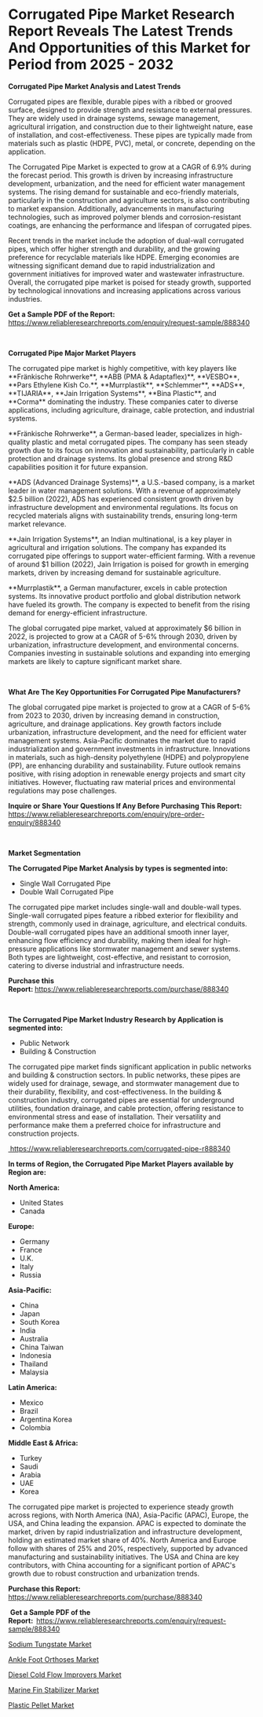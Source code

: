 <p><h1>Corrugated Pipe Market Research Report Reveals The Latest Trends And Opportunities of this Market for Period from 2025 - 2032</h1></p><p><strong>Corrugated Pipe Market Analysis and Latest Trends</strong></p>
<p><p>Corrugated pipes are flexible, durable pipes with a ribbed or grooved surface, designed to provide strength and resistance to external pressures. They are widely used in drainage systems, sewage management, agricultural irrigation, and construction due to their lightweight nature, ease of installation, and cost-effectiveness. These pipes are typically made from materials such as plastic (HDPE, PVC), metal, or concrete, depending on the application.</p><p>The Corrugated Pipe Market is expected to grow at a CAGR of 6.9% during the forecast period. This growth is driven by increasing infrastructure development, urbanization, and the need for efficient water management systems. The rising demand for sustainable and eco-friendly materials, particularly in the construction and agriculture sectors, is also contributing to market expansion. Additionally, advancements in manufacturing technologies, such as improved polymer blends and corrosion-resistant coatings, are enhancing the performance and lifespan of corrugated pipes.</p><p>Recent trends in the market include the adoption of dual-wall corrugated pipes, which offer higher strength and durability, and the growing preference for recyclable materials like HDPE. Emerging economies are witnessing significant demand due to rapid industrialization and government initiatives for improved water and wastewater infrastructure. Overall, the corrugated pipe market is poised for steady growth, supported by technological innovations and increasing applications across various industries.</p></p>
<p><strong>Get a Sample PDF of the Report:&nbsp;</strong> <a href="https://www.reliableresearchreports.com/enquiry/request-sample/888340?utm_campaign=36&utm_medium=2&utm_source=Github&utm_content=ia&utm_term=27012025&utm_id=corrugated-pipe">https://www.reliableresearchreports.com/enquiry/request-sample/888340</a></p>
<p>&nbsp;</p>
<p><strong>Corrugated Pipe Major Market Players</strong></p>
<p><p>The corrugated pipe market is highly competitive, with key players like **Fränkische Rohrwerke**, **ABB (PMA & Adaptaflex)**, **VESBO**, **Pars Ethylene Kish Co.**, **Murrplastik**, **Schlemmer**, **ADS**, **TIJARIA**, **Jain Irrigation Systems**, **Bina Plastic**, and **Corma** dominating the industry. These companies cater to diverse applications, including agriculture, drainage, cable protection, and industrial systems.</p><p>**Fränkische Rohrwerke**, a German-based leader, specializes in high-quality plastic and metal corrugated pipes. The company has seen steady growth due to its focus on innovation and sustainability, particularly in cable protection and drainage systems. Its global presence and strong R&D capabilities position it for future expansion.</p><p>**ADS (Advanced Drainage Systems)**, a U.S.-based company, is a market leader in water management solutions. With a revenue of approximately $2.5 billion (2022), ADS has experienced consistent growth driven by infrastructure development and environmental regulations. Its focus on recycled materials aligns with sustainability trends, ensuring long-term market relevance.</p><p>**Jain Irrigation Systems**, an Indian multinational, is a key player in agricultural and irrigation solutions. The company has expanded its corrugated pipe offerings to support water-efficient farming. With a revenue of around $1 billion (2022), Jain Irrigation is poised for growth in emerging markets, driven by increasing demand for sustainable agriculture.</p><p>**Murrplastik**, a German manufacturer, excels in cable protection systems. Its innovative product portfolio and global distribution network have fueled its growth. The company is expected to benefit from the rising demand for energy-efficient infrastructure.</p><p>The global corrugated pipe market, valued at approximately $6 billion in 2022, is projected to grow at a CAGR of 5-6% through 2030, driven by urbanization, infrastructure development, and environmental concerns. Companies investing in sustainable solutions and expanding into emerging markets are likely to capture significant market share.</p></p>
<p>&nbsp;</p>
<p><strong>What Are The Key Opportunities For Corrugated Pipe Manufacturers?</strong></p>
<p><p>The global corrugated pipe market is projected to grow at a CAGR of 5-6% from 2023 to 2030, driven by increasing demand in construction, agriculture, and drainage applications. Key growth factors include urbanization, infrastructure development, and the need for efficient water management systems. Asia-Pacific dominates the market due to rapid industrialization and government investments in infrastructure. Innovations in materials, such as high-density polyethylene (HDPE) and polypropylene (PP), are enhancing durability and sustainability. Future outlook remains positive, with rising adoption in renewable energy projects and smart city initiatives. However, fluctuating raw material prices and environmental regulations may pose challenges.</p></p>
<p><strong>Inquire or Share Your Questions If Any Before Purchasing This Report:</strong> <a href="https://www.reliableresearchreports.com/enquiry/pre-order-enquiry/888340?utm_campaign=36&utm_medium=2&utm_source=Github&utm_content=ia&utm_term=27012025&utm_id=corrugated-pipe">https://www.reliableresearchreports.com/enquiry/pre-order-enquiry/888340</a></p>
<p>&nbsp;</p>
<p><strong>Market Segmentation</strong></p>
<p><strong>The Corrugated Pipe Market Analysis by types is segmented into:</strong></p>
<p><ul><li>Single Wall Corrugated Pipe</li><li>Double Wall Corrugated Pipe</li></ul></p>
<p><p>The corrugated pipe market includes single-wall and double-wall types. Single-wall corrugated pipes feature a ribbed exterior for flexibility and strength, commonly used in drainage, agriculture, and electrical conduits. Double-wall corrugated pipes have an additional smooth inner layer, enhancing flow efficiency and durability, making them ideal for high-pressure applications like stormwater management and sewer systems. Both types are lightweight, cost-effective, and resistant to corrosion, catering to diverse industrial and infrastructure needs.</p></p>
<p><strong>Purchase this Report:&nbsp;</strong><a href="https://www.reliableresearchreports.com/purchase/888340?utm_campaign=36&utm_medium=2&utm_source=Github&utm_content=ia&utm_term=27012025&utm_id=corrugated-pipe">https://www.reliableresearchreports.com/purchase/888340</a></p>
<p>&nbsp;</p>
<p><strong>The Corrugated Pipe Market Industry Research by Application is segmented into:</strong></p>
<p><ul><li>Public Network</li><li>Building & Construction</li></ul></p>
<p><p>The corrugated pipe market finds significant application in public networks and building & construction sectors. In public networks, these pipes are widely used for drainage, sewage, and stormwater management due to their durability, flexibility, and cost-effectiveness. In the building & construction industry, corrugated pipes are essential for underground utilities, foundation drainage, and cable protection, offering resistance to environmental stress and ease of installation. Their versatility and performance make them a preferred choice for infrastructure and construction projects.</p></p>
<p><a href="https://www.reliableresearchreports.com/corrugated-pipe-r888340?utm_campaign=36&utm_medium=2&utm_source=Github&utm_content=ia&utm_term=27012025&utm_id=corrugated-pipe">&nbsp;https://www.reliableresearchreports.com/corrugated-pipe-r888340</a></p>
<p><strong>In terms of Region, the Corrugated Pipe Market Players available by Region are:</strong></p>
<p>
    <p> <strong> North America: </strong>
        <ul>
            <li>United States</li>
            <li>Canada</li>
        </ul>
        </p> 
    <p> <strong> Europe: </strong>
        <ul>
            <li>Germany</li>
            <li>France</li>
            <li>U.K.</li>
            <li>Italy</li>
            <li>Russia</li>
        </ul>
        </p> 
    <p> <strong> Asia-Pacific: </strong>
        <ul>
            <li>China</li>
            <li>Japan</li>
            <li>South Korea</li>
            <li>India</li>
            <li>Australia</li>
            <li>China Taiwan</li>
            <li>Indonesia</li>
            <li>Thailand</li>
            <li>Malaysia</li>
        </ul>
        </p> 
    <p> <strong> Latin America: </strong>
        <ul>
            <li>Mexico</li>
            <li>Brazil</li>
            <li>Argentina Korea</li>
            <li>Colombia</li>
        </ul>
        </p> 
    <p> <strong> Middle East & Africa: </strong>
        <ul>
            <li>Turkey</li>
            <li>Saudi</li>
            <li>Arabia</li>
            <li>UAE</li>
            <li>Korea</li>
        </ul>
    </p>
    </p>
<p><p>The corrugated pipe market is projected to experience steady growth across regions, with North America (NA), Asia-Pacific (APAC), Europe, the USA, and China leading the expansion. APAC is expected to dominate the market, driven by rapid industrialization and infrastructure development, holding an estimated market share of 40%. North America and Europe follow with shares of 25% and 20%, respectively, supported by advanced manufacturing and sustainability initiatives. The USA and China are key contributors, with China accounting for a significant portion of APAC's growth due to robust construction and urbanization trends.</p></p>
<p><strong>Purchase this Report: </strong><a href="https://www.reliableresearchreports.com/purchase/888340?utm_campaign=36&utm_medium=2&utm_source=Github&utm_content=ia&utm_term=27012025&utm_id=corrugated-pipe">https://www.reliableresearchreports.com/purchase/888340</a></p>
<p>&nbsp;<strong>Get a Sample PDF of the Report:&nbsp;&nbsp;</strong><a href="https://www.reliableresearchreports.com/enquiry/request-sample/888340?utm_campaign=36&utm_medium=2&utm_source=Github&utm_content=ia&utm_term=27012025&utm_id=corrugated-pipe">https://www.reliableresearchreports.com/enquiry/request-sample/888340</a></p>
<p><strong></strong></p>
<p><p><a href="https://github.com/darenph8er/Market-Research-Report-List-1/blob/main/sodium-tungstate-market.md?utm_campaign=36&utm_medium=2&utm_source=Github&utm_content=ia&utm_term=27012025&utm_id=corrugated-pipe">Sodium Tungstate Market</a></p><p><a href="https://github.com/rosalinebhakta48/Market-Research-Report-List-1/blob/main/ankle-foot-orthoses-market.md?utm_campaign=36&utm_medium=2&utm_source=Github&utm_content=ia&utm_term=27012025&utm_id=corrugated-pipe">Ankle Foot Orthoses Market</a></p><p><a href="https://github.com/lateshab69/Market-Research-Report-List-1/blob/main/diesel-cold-flow-improvers-market.md?utm_campaign=36&utm_medium=2&utm_source=Github&utm_content=ia&utm_term=27012025&utm_id=corrugated-pipe">Diesel Cold Flow Improvers Market</a></p><p><a href="https://github.com/chongseney974/Market-Research-Report-List-1/blob/main/marine-fin-stabilizer-market.md?utm_campaign=36&utm_medium=2&utm_source=Github&utm_content=ia&utm_term=27012025&utm_id=corrugated-pipe">Marine Fin Stabilizer Market</a></p><p><a href="https://github.com/nathaliehurles7142/Market-Research-Report-List-1/blob/main/plastic-pellet-market.md?utm_campaign=36&utm_medium=2&utm_source=Github&utm_content=ia&utm_term=27012025&utm_id=corrugated-pipe">Plastic Pellet Market</a></p></p>